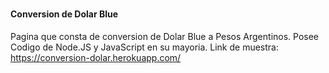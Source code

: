 # <h4>Conversion de Dolar Blue</h4>
Pagina que consta de conversion de Dolar Blue a Pesos Argentinos. Posee Codigo de Node.JS y JavaScript en su mayoria.
Link de muestra: https://conversion-dolar.herokuapp.com/
